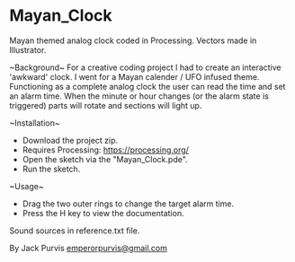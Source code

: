 # Mayan_Clock
Mayan themed analog clock coded in Processing. Vectors made in Illustrator.

~Background~
For a creative coding project I had to create an interactive 'awkward' clock. I went for a Mayan calender / UFO infused theme. Functioning as a complete analog clock the user can read the time and set an alarm time. When the minute or hour changes (or the alarm state is triggered) parts will rotate and sections will light up.

~Installation~
- Download the project zip.
- Requires Processing: https://processing.org/
- Open the sketch via the "Mayan_Clock.pde".
- Run the sketch.

~Usage~
- Drag the two outer rings to change the target alarm time.
- Press the H key to view the documentation.

Sound sources in reference.txt file.

By Jack Purvis
emperorpurvis@gmail.com

